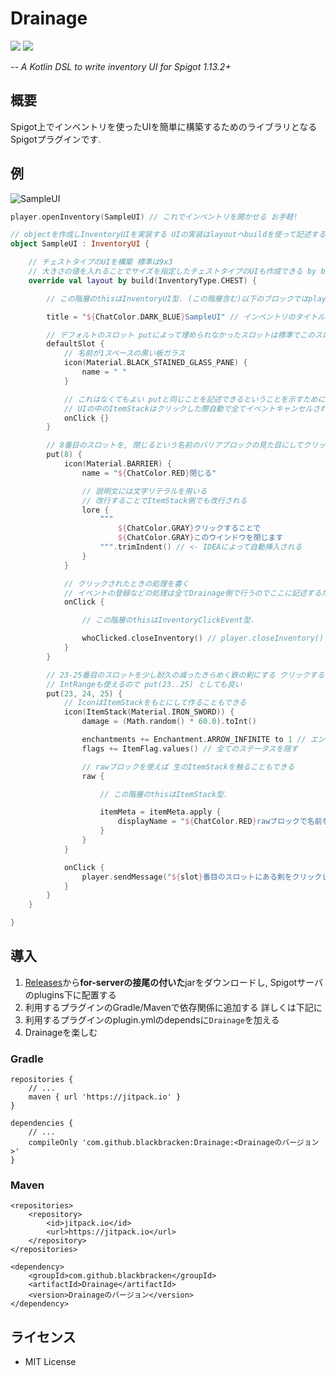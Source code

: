 # Drainage
[![](https://img.shields.io/badge/language-Kotlin-orange.svg)](https://kotlinlang.org)
[![](https://jitpack.io/v/blackbracken/Drainage.svg)](https://jitpack.io/#blackbracken/Drainage)

*-- A Kotlin DSL to write inventory UI for Spigot 1.13.2+*

## 概要
Spigot上でインベントリを使ったUIを簡単に構築するためのライブラリとなるSpigotプラグインです.

## 例
![SampleUI](https://user-images.githubusercontent.com/18373318/53507569-7b384b80-3afb-11e9-81bb-a9831257fcbe.gif)

```kotlin
player.openInventory(SampleUI) // これでインベントリを開かせる お手軽!

// objectを作成しInventoryUIを実装する UIの実装はlayoutへbuildを使って記述する
object SampleUI : InventoryUI {

    // チェストタイプのUIを構築 標準は9x3
    // 大きさの値を入れることでサイズを指定したチェストタイプのUIも作成できる by build(27)...とこれは等価
    override val layout by build(InventoryType.CHEST) {

        // この階層のthisはInventoryUI型. (この階層含む)以下のブロックではplayerプロパティが使える

        title = "${ChatColor.DARK_BLUE}SampleUI" // インベントリのタイトル

        // デフォルトのスロット putによって埋められなかったスロットは標準でこのスロットになる
        defaultSlot {
            // 名前が1スペースの黒い板ガラス
            icon(Material.BLACK_STAINED_GLASS_PANE) {
                name = " "
            }

            // これはなくてもよい putと同じことを記述できるということを示すために書いた
            // UIの中のItemStackはクリックした際自動で全てイベントキャンセルされる
            onClick {}
        }

        // 8番目のスロットを, 閉じるという名前のバリアブロックの見た目にしてクリックするとUIを閉じるようにする
        put(8) {
            icon(Material.BARRIER) {
                name = "${ChatColor.RED}閉じる"

                // 説明文には文字リテラルを用いる
                // 改行することでItemStack側でも改行される
                lore {
                    """
                        ${ChatColor.GRAY}クリックすることで
                        ${ChatColor.GRAY}このウインドウを閉じます
                    """.trimIndent() // <- IDEAによって自動挿入される
                }
            }

            // クリックされたときの処理を書く
            // イベントの登録などの処理は全てDrainage側で行うのでここに記述するだけでOK
            onClick {

                // この階層のthisはInventoryClickEvent型.

                whoClicked.closeInventory() // player.closeInventory()でも良い(はず)
            }
        }

        // 23-25番目のスロットを少し耐久の減ったきらめく鉄の剣にする クリックするとテキストが届く
        // IntRangeも使えるので put(23..25) としても良い
        put(23, 24, 25) {
            // IconはItemStackをもとにして作ることもできる
            icon(ItemStack(Material.IRON_SWORD)) {
                damage = (Math.random() * 60.0).toInt()

                enchantments += Enchantment.ARROW_INFINITE to 1 // エンチャントを付与
                flags += ItemFlag.values() // 全てのステータスを隠す

                // rawブロックを使えば 生のItemStackを触ることもできる
                raw {

                    // この階層のthisはItemStack型.

                    itemMeta = itemMeta.apply {
                        displayName = "${ChatColor.RED}rawブロックで名前を書き換えた"
                    }
                }
            }

            onClick {
                player.sendMessage("${slot}番目のスロットにある剣をクリックした")
            }
        }
    }

}
```

## 導入

1. [Releases](https://github.com/blackbracken/Drainage/releases)から**for-serverの接尾の付いた**jarをダウンロードし, Spigotサーバのplugins下に配置する
2. 利用するプラグインのGradle/Mavenで依存関係に追加する 詳しくは下記に
3. 利用するプラグインのplugin.ymlのdependsに`Drainage`を加える
4. Drainageを楽しむ

### Gradle
```
repositories {
    // ...
    maven { url 'https://jitpack.io' }
}

dependencies {
    // ...
    compileOnly 'com.github.blackbracken:Drainage:<Drainageのバージョン>'
}
```

### Maven
```
<repositories>
    <repository>
        <id>jitpack.io</id>
        <url>https://jitpack.io</url>
    </repository>
</repositories>

<dependency>
    <groupId>com.github.blackbracken</groupId>
    <artifactId>Drainage</artifactId>
    <version>Drainageのバージョン</version>
</dependency>
```

## ライセンス
* MIT License